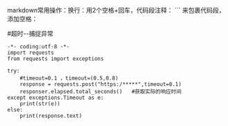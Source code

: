 markdown常用操作：换行：用2个空格+回车，代码段注释： ``` 来包裹代码段，添加空格：&nbsp;

#超时--捕捉异常
``` 
-*- coding:utf-8 -*-
import requests
from requests import exceptions

try:
    #timeout=0.1 ，timeout=(0.5,0.8)
	response = requests.post("https:/*****",timeout=0.1)
	responser.elapsed.total_seconds()   #获取实际的响应时间
except exceptions.Timeout as e:
	print(str(e))
else:
	print(response.text)

``` 